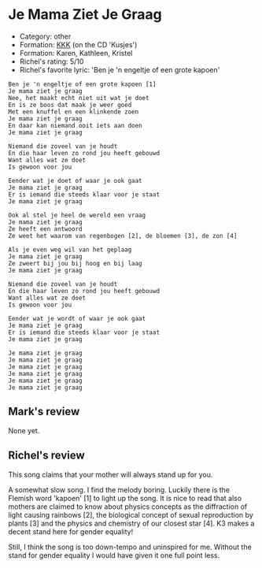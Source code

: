 # Je Mama Ziet Je Graag

 * Category: other
 * Formation: [KKK](Kkk.md) (on the CD 'Kusjes')
 * Formation: Karen, Kathleen, Kristel
 * Richel's rating: 5/10
 * Richel's  favorite lyric: 'Ben je 'n engeltje of een grote kapoen'

```
Ben je 'n engeltje of een grote kapoen [1]
Je mama ziet je graag
Nee, het maakt echt niet uit wat je doet
En is ze boos dat maak je weer goed
Met een knuffel en een klinkende zoen
Je mama ziet je graag
En daar kan niemand ooit iets aan doen
Je mama ziet je graag

Niemand die zoveel van je houdt
En die haar leven zo rond jou heeft gebouwd
Want alles wat ze doet
Is gewoon voor jou

Eender wat je doet of waar je ook gaat
Je mama ziet je graag
Er is iemand die steeds klaar voor je staat
Je mama ziet je graag

Ook al stel je heel de wereld een vraag
Je mama ziet je graag
Ze heeft een antwoord
Ze weet het waarom van regenbogen [2], de bloemen [3], de zon [4]

Als je even weg wil van het geplaag
Je mama ziet je graag
Ze zweert bij jou bij hoog en bij laag
Je mama ziet je graag

Niemand die zoveel van je houdt
En die haar leven zo rond jou heeft gebouwd
Want alles wat ze doet
Is gewoon voor jou

Eender wat je wordt of waar je ook gaat
Je mama ziet je graag
Er is iemand die steeds klaar voor je staat
Je mama ziet je graag

Je mama ziet je graag
Je mama ziet je graag
Je mama ziet je graag
Je mama ziet je graag
Je mama ziet je graag
Je mama ziet je graag
```

## Mark's review

None yet.

## Richel's review

This song claims that your mother will always stand up for you.

A somewhat slow song. I find the melody boring. Luckily there is the Flemish word 'kapoen' [1] to 
light up the song. It is nice to read that also mothers are claimed to know about physics concepts
as the diffraction of light causing rainbows [2], the biological concept of sexual reproduction by plants [3]
and the physics and chemistry of our closest star [4]. K3 makes a decent stand here for gender equality!

Still, I think the song is too down-tempo and uninspired for me. Without the stand for gender equality
I would have given it one full point less.
